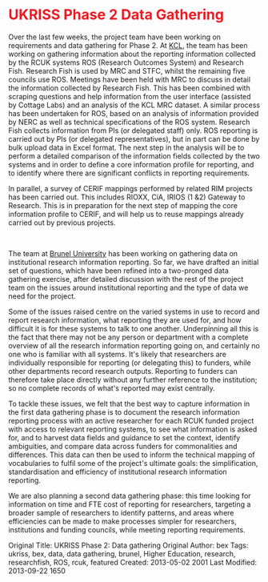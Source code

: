 <h1 style="color: #ED1C24;padding bottom: 10px">UKRISS Phase 2  Data Gathering</h1>
<p> Over the last few weeks, the project team have been working on requirements and data gathering for Phase 2.  At  <a href="http://www.kcl.ac.uk/index.aspx">KCL</a>, the team has been working on gathering information about the reporting information collected by the RCUK systems ROS (Research Outcomes System) and Research Fish. Research Fish is used by MRC and STFC, whilst the remaining five councils use ROS. Meetings have been held with MRC to discuss in detail the information collected by Research Fish. This has been combined with scraping questions and help information from the user interface (assisted by Cottage Labs) and an analysis of the KCL MRC dataset. A similar process has been undertaken for ROS, based on an analysis of information provided by NERC as well as technical specifications of the ROS system. Research Fish collects information from PIs (or delegated staff) only. ROS reporting is carried out by PIs (or delegated representatives), but in part can be done by bulk upload data in Excel format. The next step in the analysis will be to perform a detailed comparison of the information fields collected by the two systems and in order to define a core information profile for reporting, and to identify where there are significant conflicts in reporting requirements.</p>
 
<p>In parallel, a survey of CERIF mappings performed by related RIM projects has been carried out. This includes RIOXX, CiA, IRIOS (1 &2) Gateway to Research. This is in preparation for the next step of mapping the core information profile to CERIF, and will help us to reuse mappings already carried out by previous projects.</p>
<br>
<p>The team at <a href="http://www.brunel.ac.uk/">Brunel University</a>  has been working on gathering data on institutional research information reporting. So far, we have drafted an initial set of questions, which have been refined into a two-pronged data gathering exercise, after detailed discussion with the rest of  the project team on the issues around institutional reporting and the type of data we need for the project.</p>
 
<p>Some of the issues raised centre on the varied systems in use to record and report research information, what reporting they are used for, and how difficult it is for these systems to talk to one another. Underpinning all this is the fact that there may not be any person or department with a complete overview of all the research information reporting going on, and certainly no one who is familiar with all systems. It's likely that researchers are individually responsible for reporting (or delegating this) to funders, while other departments record research outputs.  Reporting to funders can therefore take place directly without any further reference to the institution; so no complete records of what's reported may exist centrally.</p>
 
<p>To tackle these issues, we felt that the best way to capture information in the first data gathering phase is to document the research information reporting process with an active researcher for each RCUK funded project with access to relevant reporting systems, to see what information is asked for, and to harvest data fields and guidance to set the context, identify ambiguities, and compare data across funders for commonalities and differences. This data can then be used to inform the technical mapping of vocabularies to fulfil some of the project's ultimate goals: the simplification, standardisation and efficiency of institutional research information reporting. </p>
 
<p>We are also planning a second data gathering phase: this time looking for information on time and FTE cost of reporting for researchers, targeting a broader sample of researchers to identify patterns, and areas where efficiencies can be made to make processes simpler for researchers, institutions and funding councils, while meeting reporting requirements.</p>



Original Title: UKRISS Phase 2: Data gathering 
Original Author: bex
Tags: ukriss, bex, data, data gathering, brunel, Higher Education, research, researchfish, ROS, rcuk, featured
Created: 2013-05-02 2001
Last Modified: 2013-09-22 1650

